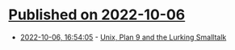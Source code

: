 # [Published on 2022-10-06](index.md)

* [2022-10-06, 16:54:05](https://lobste.rs/s/c2r1fp/unix_plan_9_lurking_smalltalk) - [Unix, Plan 9 and the Lurking Smalltalk](https://www.humprog.org/~stephen/research/papers/kell19unix-personal.pdf)
